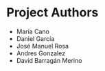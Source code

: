 # Project Authors

- María Cano
- Daniel García
- José Manuel Rosa
- Andres Gonzalez
- David Barragán Merino
